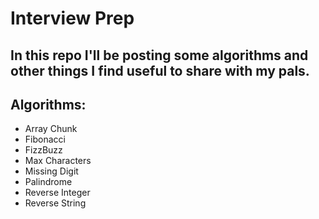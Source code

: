 # Interview Prep

## In this repo I'll be posting some algorithms and other things I find useful to share with my pals.

## Algorithms:
* Array Chunk
* Fibonacci
* FizzBuzz
* Max Characters
* Missing Digit
* Palindrome
* Reverse Integer
* Reverse String